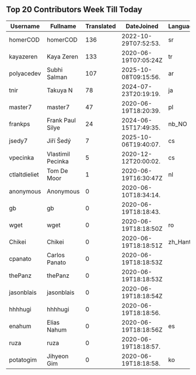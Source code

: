 ## Top 20 Contributors Week Till Today ##
|Username|Fullname|Translated|DateJoined|Language|
|--------|--------|----------|----------|-------|
|homerCOD|homerCOD|136|2022-10-29T07:52:53.|sr|
|kayazeren|Kaya Zeren|133|2020-06-19T07:05:24Z|tr|
|polyacedev|Subhi Salman|107|2025-10-08T09:15:56.|ar|
|tnir|Takuya N|78|2024-07-23T20:19:19.|ja|
|master7|master7|47|2020-06-19T18:20:39.|pl|
|frankps|Frank Paul Silye|24|2024-06-15T17:49:35.|nb_NO|
|jsedy7|Jiří Šedý|7|2025-10-06T19:40:07.|cs|
|vpecinka|Vlastimil Pecinka|5|2020-12-12T20:00:02.|cs|
|ctlaltdieliet|Tom De Moor|1|2020-06-19T16:30:47Z|nl|
|anonymous|Anonymous|0|2020-06-10T18:34:14.||
|gb|gb|0|2020-06-19T18:18:43.||
|wget|wget|0|2020-06-19T18:18:50Z|ro|
|Chikei|Chikei|0|2020-06-19T18:18:51Z|zh_Hant|
|cpanato|Carlos Panato|0|2020-06-19T18:18:53Z||
|thePanz|thePanz|0|2020-06-19T18:18:53Z||
|jasonblais|jasonblais|0|2020-06-19T18:18:54Z||
|hhhhugi|hhhhugi|0|2020-06-19T18:18:56.||
|enahum|Elias  Nahum|0|2020-06-19T18:18:56Z|es|
|ruza|ruza|0|2020-06-19T18:18:57.||
|potatogim|Jihyeon Gim|0|2020-06-19T18:18:58.|ko|
